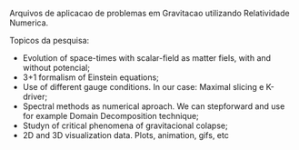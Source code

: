Arquivos de aplicacao de problemas em Gravitacao utilizando Relatividade Numerica. 

Topicos da pesquisa:

- Evolution of space-times with scalar-field as matter fiels, with and without potencial;
- 3+1 formalism of Einstein equations;
- Use of different gauge conditions. In our case: Maximal slicing e K-driver;
- Spectral methods as numerical aproach. We can stepforward and use for example Domain Decomposition technique;
- Studyn of critical phenomena of gravitacional colapse;
- 2D and 3D visualization data. Plots, animation, gifs, etc

